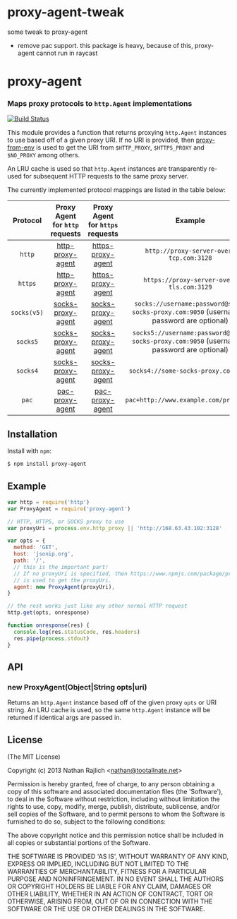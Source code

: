 # proxy-agent-tweak

some tweak to proxy-agent

- remove pac support. this package is heavy, because of this, proxy-agent cannot run in raycast

# proxy-agent

### Maps proxy protocols to `http.Agent` implementations

[![Build Status](https://travis-ci.org/TooTallNate/node-proxy-agent.svg?branch=master)](https://travis-ci.org/TooTallNate/node-proxy-agent)

This module provides a function that returns proxying `http.Agent` instances to
use based off of a given proxy URI. If no URI is provided, then
[proxy-from-env](https://www.npmjs.com/package/proxy-from-env) is used to get the URI
from `$HTTP_PROXY`, `$HTTPS_PROXY` and `$NO_PROXY` among others.

An LRU cache is used so that `http.Agent` instances are transparently re-used for
subsequent HTTP requests to the same proxy server.

The currently implemented protocol mappings are listed in the table below:

|  Protocol   | Proxy Agent for `http` requests | Proxy Agent for `https` requests |                                          Example                                          |
| :---------: | :-----------------------------: | :------------------------------: | :---------------------------------------------------------------------------------------: |
|   `http`    |      [http-proxy-agent][]       |      [https-proxy-agent][]       |                          `http://proxy-server-over-tcp.com:3128`                          |
|   `https`   |      [http-proxy-agent][]       |      [https-proxy-agent][]       |                         `https://proxy-server-over-tls.com:3129`                          |
| `socks(v5)` |      [socks-proxy-agent][]      |      [socks-proxy-agent][]       | `socks://username:password@some-socks-proxy.com:9050` (username & password are optional)  |
|  `socks5`   |      [socks-proxy-agent][]      |      [socks-proxy-agent][]       | `socks5://username:password@some-socks-proxy.com:9050` (username & password are optional) |
|  `socks4`   |      [socks-proxy-agent][]      |      [socks-proxy-agent][]       |                           `socks4://some-socks-proxy.com:9050`                            |
|    `pac`    |       [pac-proxy-agent][]       |       [pac-proxy-agent][]        |                          `pac+http://www.example.com/proxy.pac`                           |

## Installation

Install with `npm`:

```bash
$ npm install proxy-agent
```

## Example

```js
var http = require('http')
var ProxyAgent = require('proxy-agent')

// HTTP, HTTPS, or SOCKS proxy to use
var proxyUri = process.env.http_proxy || 'http://168.63.43.102:3128'

var opts = {
  method: 'GET',
  host: 'jsonip.org',
  path: '/',
  // this is the important part!
  // If no proxyUri is specified, then https://www.npmjs.com/package/proxy-from-env
  // is used to get the proxyUri.
  agent: new ProxyAgent(proxyUri),
}

// the rest works just like any other normal HTTP request
http.get(opts, onresponse)

function onresponse(res) {
  console.log(res.statusCode, res.headers)
  res.pipe(process.stdout)
}
```

## API

### new ProxyAgent(Object|String opts|uri)

Returns an `http.Agent` instance based off of the given proxy `opts` or URI
string. An LRU cache is used, so the same `http.Agent` instance will be
returned if identical args are passed in.

## License

(The MIT License)

Copyright (c) 2013 Nathan Rajlich &lt;nathan@tootallnate.net&gt;

Permission is hereby granted, free of charge, to any person obtaining
a copy of this software and associated documentation files (the
'Software'), to deal in the Software without restriction, including
without limitation the rights to use, copy, modify, merge, publish,
distribute, sublicense, and/or sell copies of the Software, and to
permit persons to whom the Software is furnished to do so, subject to
the following conditions:

The above copyright notice and this permission notice shall be
included in all copies or substantial portions of the Software.

THE SOFTWARE IS PROVIDED 'AS IS', WITHOUT WARRANTY OF ANY KIND,
EXPRESS OR IMPLIED, INCLUDING BUT NOT LIMITED TO THE WARRANTIES OF
MERCHANTABILITY, FITNESS FOR A PARTICULAR PURPOSE AND NONINFRINGEMENT.
IN NO EVENT SHALL THE AUTHORS OR COPYRIGHT HOLDERS BE LIABLE FOR ANY
CLAIM, DAMAGES OR OTHER LIABILITY, WHETHER IN AN ACTION OF CONTRACT,
TORT OR OTHERWISE, ARISING FROM, OUT OF OR IN CONNECTION WITH THE
SOFTWARE OR THE USE OR OTHER DEALINGS IN THE SOFTWARE.

[http-proxy-agent]: https://github.com/TooTallNate/node-http-proxy-agent
[https-proxy-agent]: https://github.com/TooTallNate/node-https-proxy-agent
[socks-proxy-agent]: https://github.com/TooTallNate/node-socks-proxy-agent
[pac-proxy-agent]: https://github.com/TooTallNate/node-pac-proxy-agent
